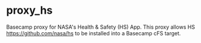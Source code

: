 # proxy_hs
Basecamp proxy for NASA's Health &amp; Safety (HS) App. This proxy allows HS https://github.com/nasa/hs to be installed into a Basecamp cFS target.
